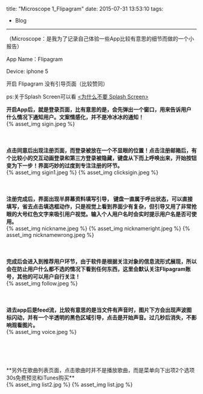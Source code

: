 title: "Microscope 1_Flipagram"
date: 2015-07-31 13:53:10
tags:
- Blog

---
（Microscope：是我为了记录自己体验一些App比较有意思的细节而做的一个小报告）

App Name：Flipagram

Device: iphone 5


开启 Flipagram  没有引导页面（比较赞同）

ps:关于Splash Screen可以看 [<为什么不要 Splash Screen>](http://zhuanlan.zhihu.com/TingTalk/19775105?utm_campaign=rss&utm_medium=rss&utm_source=rss&utm_content=title)

**开启App后，就是登录页面，比有意思的是，会先弹出一个窗口，用来告诉用户什么情况下通知用户。文案情感化，并不是冷冰冰的通知！**
<br>
{% asset_img sigin.jpeg %}
<br>
<br>
<br>
<br>
**点击同意后出现注册页面，而登录被放在一个不显眼的位置！点击注册邮箱后，有个比较小的交互动画登录和第三方登录被隐藏，键盘从下而上呼唤出来，开始按钮变为下一步！界面巧妙的过度到专注注册的环节。**
<br>
{% asset_img sigin1.jpeg %}
{% asset_img clicksigin.jpeg %}
<br>
<br>
<br>
<br>
**注册完成后，界面出现半屏幕资料填写引导， 键盘一直属于呼出状态，可以直接填写，省去点击填选框动作，只是视觉上看到界面少有复杂，但引导又用了非常抢眼的大号红色文字来吸引用户视觉。输入个人用户名时会实时提示用户名是否可使用。**
<br>
{% asset_img nickname.jpeg %}
{% asset_img nicknameright.jpeg %}
{% asset_img nicknamewrong.jpeg %}
<br>
<br>
<br>
<br>
**完成后会进入到推荐用户环节，由于软件是根据关注对象的信息流形式展现，所以会在防止用户什么都不选的情况下看到任何东西，这里会默认关注Flipagram账号，其他的可以用户自行关注！**
 <br>
{% asset_img follow.jpeg %}
<br>
<br>
<br>
<br>
**进去app后是feed流，比较有意思的是当文件有声音时，图片下方会出现声波图标闪动，并有一个半透明的黑色区域引导，点击是开始声音。过几秒后消失，不影响观看图片。**
<br>
{% asset_img voice.jpeg %}

<br>
<br>
<br>
<br>
**另外在歌曲列表页面，点击歌曲时并不是播放歌曲，而是菜单向下出项2个选项30s免费预览和iTunes购买**
<br>
{% asset_img list2.jpg %}
{% asset_img list.jpg %}


